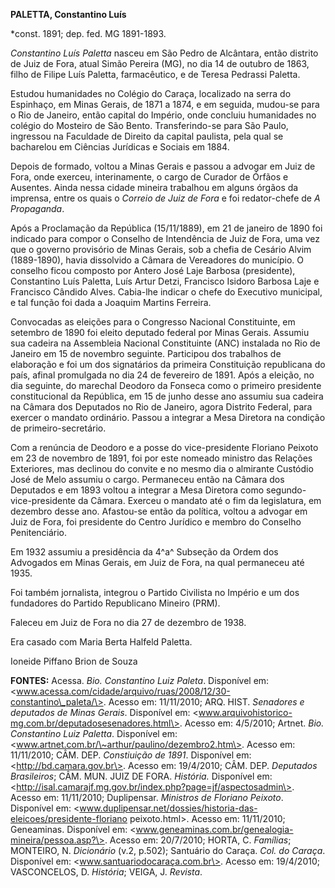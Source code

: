 **PALETTA, Constantino Luís**

\*const. 1891; dep. fed. MG 1891-1893.

*Constantino Luís Paletta* nasceu em São Pedro de Alcântara, então
distrito de Juiz de Fora, atual Simão Pereira (MG), no dia 14 de outubro
de 1863, filho de Filipe Luís Paletta, farmacêutico, e de Teresa
Pedrassi Paletta.

Estudou humanidades no Colégio do Caraça, localizado na serra do
Espinhaço, em Minas Gerais, de 1871 a 1874, e em seguida, mudou-se para
o Rio de Janeiro, então capital do Império, onde concluiu humanidades no
colégio do Mosteiro de São Bento. Transferindo-se para São Paulo,
ingressou na Faculdade de Direito da capital paulista, pela qual se
bacharelou em Ciências Jurídicas e Sociais em 1884.

Depois de formado, voltou a Minas Gerais e passou a advogar em Juiz de
Fora, onde exerceu, interinamente, o cargo de Curador de Órfãos e
Ausentes. Ainda nessa cidade mineira trabalhou em alguns órgãos da
imprensa, entre os quais o *Correio de Juiz de Fora* e foi redator-chefe
de *A Propaganda*.

Após a Proclamação da República (15/11/1889), em 21 de janeiro de 1890
foi indicado para compor o Conselho de Intendência de Juiz de Fora, uma
vez que o governo provisório de Minas Gerais, sob a chefia de Cesário
Alvim (1889-1890), havia dissolvido a Câmara de Vereadores do município.
O conselho ficou composto por Antero José Laje Barbosa (presidente),
Constantino Luís Paletta, Luís Artur Detzi, Francisco Isidoro Barbosa
Laje e Francisco Cândido Alves. Cabia-lhe indicar o chefe do Executivo
municipal, e tal função foi dada a Joaquim Martins Ferreira.

Convocadas as eleições para o Congresso Nacional Constituinte, em
setembro de 1890 foi eleito deputado federal por Minas Gerais. Assumiu
sua cadeira na Assembleia Nacional Constituinte (ANC) instalada no Rio
de Janeiro em 15 de novembro seguinte. Participou dos trabalhos de
elaboração e foi um dos signatários da primeira Constituição republicana
do país, afinal promulgada no dia 24 de fevereiro de 1891. Após a
eleição, no dia seguinte, do marechal Deodoro da Fonseca como o primeiro
presidente constitucional da República, em 15 de junho desse ano assumiu
sua cadeira na Câmara dos Deputados no Rio de Janeiro, agora Distrito
Federal, para exercer o mandato ordinário. Passou a integrar a Mesa
Diretora na condição de primeiro-secretário.

Com a renúncia de Deodoro e a posse do vice-presidente Floriano Peixoto
em 23 de novembro de 1891, foi por este nomeado ministro das Relações
Exteriores, mas declinou do convite e no mesmo dia o almirante Custódio
José de Melo assumiu o cargo. Permaneceu então na Câmara dos Deputados e
em 1893 voltou a integrar a Mesa Diretora como segundo-vice-presidente
da Câmara. Exerceu o mandato até o fim da legislatura, em dezembro desse
ano. Afastou-se então da política, voltou a advogar em Juiz de Fora, foi
presidente do Centro Jurídico e membro do Conselho Penitenciário.

Em 1932 assumiu a presidência da 4^a^ Subseção da Ordem dos Advogados em
Minas Gerais, em Juiz de Fora, na qual permaneceu até 1935.

Foi também jornalista, integrou o Partido Civilista no Império e um dos
fundadores do Partido Republicano Mineiro (PRM).

Faleceu em Juiz de Fora no dia 27 de dezembro de 1938.

Era casado com Maria Berta Halfeld Paletta.

Ioneide Piffano Brion de Souza

**FONTES:** Acessa. *Bio. Constantino Luiz Paleta*. Disponível em:
\<www.acessa.com/cidade/arquivo/ruas/2008/12/30-constantino\_paleta/\>.
Acesso em: 11/11/2010; ARQ. HIST. *Senadores e deputados de Minas
Gerais*. Disponível em:
\<www.arquivohistorico-mg.com.br/deputadosesenadores.html\>. Acesso em:
4/5/2010; Artnet. *Bio. Constantino Luiz Paletta*. Disponível em:
\<www.artnet.com.br/\~arthur/paulino/dezembro2.htm\>. Acesso em:
11/11/2010; CÂM. DEP. *Constiuição de 1891*. Disponível em:
\<http://bd.camara.gov.br\>. Acesso em: 19/4/2010; CÂM. DEP. *Deputados
Brasileiros*; CÂM. MUN. JUIZ DE FORA. *História.* Disponível em:
\<http://isal.camarajf.mg.gov.br/index.php?page=jf/aspectosadmin\>.
Acesso em: 11/11/2010; Duplipensar. *Ministros de Floriano Peixoto*.
Disponível em:
\<www.duplipensar.net/dossies/historia-das-eleicoes/presidente-floriano
peixoto.html\>. Acesso em: 11/11/2010; Geneaminas. Disponível em:
\<www.geneaminas.com.br/genealogia-mineira/pessoa.asp?\>. Acesso em:
20/7/2010; HORTA, C. *Famílias*; MONTEIRO, N. *Dicionário* (v.2, p.502);
Santuário do Caraça. *Col. do Caraça*. Disponível em:
\<www.santuariodocaraça.com.br\>. Acesso em: 19/4/2010; VASCONCELOS, D.
*História*; VEIGA, J. *Revista*.
